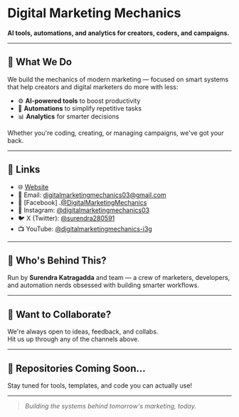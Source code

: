 # Digital Marketing Mechanics

**AI tools, automations, and analytics for creators, coders, and campaigns.**

---

## 🚀 What We Do

We build the mechanics of modern marketing — focused on smart systems that help creators and digital marketers do more with less:

- ⚙️ **AI-powered tools** to boost productivity  
- 🔁 **Automations** to simplify repetitive tasks  
- 📊 **Analytics** for smarter decisions  

Whether you're coding, creating, or managing campaigns, we've got your back.

---

## 🔗 Links

- 🌐 [Website](#) <!-- Add your website URL here -->
- 📧 Email: [digitalmarketingmechanics03@gmail.com](mailto:digitalmarketingmechanics03@gmail.com)
- 📘 [Facebook] .[@DigitalMarketingMechanics](https://www.facebook.com/share/19C5N566SF/)
- 📸 Instagram: [@digitalmarketingmechanics03](https://instagram.com/digitalmarketingmechanics03)
- 🐦 X (Twitter): [@surendra280591](https://twitter.com/surendra280591)
- 📺 YouTube: [@digitalmarketingmechanics-i3g](https://youtube.com/@digitalmarketingmechanics-i3g)

---

## 👥 Who's Behind This?

Run by **Surendra Katragadda** and team — a crew of marketers, developers, and automation nerds obsessed with building smarter workflows.

---

## 🧠 Want to Collaborate?

We're always open to ideas, feedback, and collabs.  
Hit us up through any of the channels above.

---

## 📁 Repositories Coming Soon...

Stay tuned for tools, templates, and code you can actually use!

---

> _Building the systems behind tomorrow's marketing, today._
